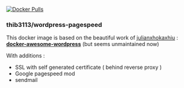 [![Docker Pulls](https://img.shields.io/docker/pulls/thib3113/wordpress-pagespeed.svg)](https://hub.docker.com/r/thib3113/wordpress-pagespeed)
  ### thib3113/wordpress-pagespeed
This docker image is based on the beautiful work of [julianxhokaxhiu](https://github.com/julianxhokaxhiu) : **[docker-awesome-wordpress](https://github.com/julianxhokaxhiu/docker-awesome-wordpress)** (but seems unmaintained now) 

With additions :

 - SSL with self generated certificate ( behind reverse proxy )
 - Google pagespeed mod
 - sendmail

